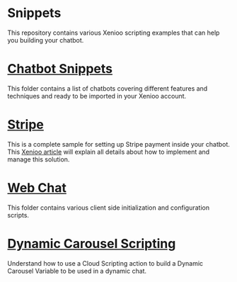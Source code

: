 # Snippets
This repository contains various Xenioo scripting examples that can help you building your chatbot.

# <a href='https://github.com/xenioo/Snippets/tree/master/Chatbots'>Chatbot Snippets</a>
This folder contains a list of chatbots covering different features and techniques and ready to be imported in your Xenioo account.

# <a href='https://github.com/xenioo/Snippets/tree/master/Stripe'>Stripe</a>
This is a complete sample for setting up Stripe payment inside your chatbot. This <a href='https://www.xenioo.com/accepting-stripe-payment-in-your-chatbot'>Xenioo article</a> will explain all details about how to implement and manage this solution.

# <a href='https://github.com/xenioo/Snippets/tree/master/Web%20Chat'>Web Chat</a>
This folder contains various client side initialization and configuration scripts.

# <a href='https://github.com/xenioo/Snippets/tree/master/Xenioo%20Scripting/Dynamic%20Carousel'>Dynamic Carousel Scripting</a>
Understand how to use a Cloud Scripting action to build a Dynamic Carousel Variable to be used in a dynamic chat.
